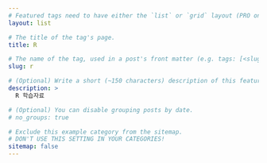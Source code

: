 ```yaml
---
# Featured tags need to have either the `list` or `grid` layout (PRO only).
layout: list

# The title of the tag's page.
title: R

# The name of the tag, used in a post's front matter (e.g. tags: [<slug>]).
slug: r

# (Optional) Write a short (~150 characters) description of this featured tag.
description: >
  R 학습자료

# (Optional) You can disable grouping posts by date.
# no_groups: true

# Exclude this example category from the sitemap.
# DON'T USE THIS SETTING IN YOUR CATEGORIES!
sitemap: false
---
```

